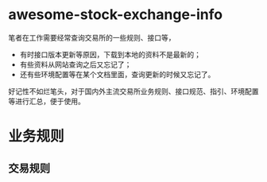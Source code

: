 # awesome-stock-exchange-info



笔者在工作需要经常查询交易所的一些规则、接口等，

- 有时接口版本更新等原因，下载到本地的资料不是最新的；
- 有些资料从网站查询之后又忘记了；
- 还有些环境配置等在某个文档里面，查询更新的时候又忘记了。

好记性不如烂笔头，对于国内外主流交易所业务规则、接口规范、指引、环境配置等进行汇总，便于使用。



# 业务规则



## 交易规则

